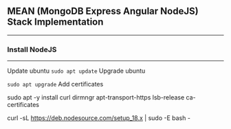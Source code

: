 ## MEAN (MongoDB Express Angular NodeJS) Stack Implementation
---
### Install NodeJS
---
Update ubuntu
`sudo apt update`
Upgrade ubuntu

`sudo apt upgrade`
Add certificates

sudo apt -y install curl dirmngr apt-transport-https lsb-release ca-certificates

curl -sL https://deb.nodesource.com/setup_18.x | sudo -E bash -
